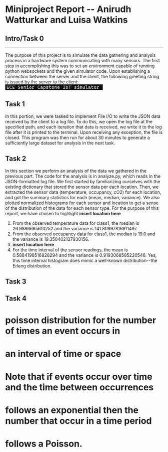 # Miniproject Report -- Anirudh Watturkar and Luisa Watkins

## Intro/Task 0
---

The purpose of this project is to simulate the data gathering and analysis process in a hardware system communicating with many sensors. The first step in accomplishing this was to set an environment capable of running python websockets and the given simulator code. Upon establishing a connection between the server and the client, the following greeting string is issued by the server to the client:
![ECE Capstone IoT simulator](images/message.jpg)

## Task 1

In this portion, we were tasked to implement File I/O to write the JSON data received by the client to a log file. To do this, we open the log file at the specified path, and each iteration that data is received, we write it to the log file after it is printed to the terminal. Upon receiving any exception, the file is closed. This program was then run for about 30 minutes to generate a sufficiently large dataset for analysis in the next task.

## Task 2

In this section we perform an analysis of the data we gathered in the previous part. The code for the analysis is in analyze.py, which reads in the JSON-formatted log file. We first started by familiarizing ourselves with the existing dictionary that stored the sensor data per each location. Then, we extracted the sensor data (temperature, occupancy, cO2) for each location, and got the summary statistics for each (mean, median, variance). We also plotted normalized histograms for each sensor and location to get a sense of the distribution of the data for each sensor type. For the purpose of this report, we have chosen to highlight **insert location here**

1. From the observed temperature data for class1, the median is 26.9886685610252 and the variance is 141.80997816911497.
2. From the observed occupancy data for class1, the median is 19.0 and the variance is 19.350402127930156.
3. **insert location here**
4. For the time interval of the sensor readings, the mean is 0.5884198516828294 and the variance is 0.9193068585220546. Yes, this time interval histogram does mimic a well-known distribution--the Erlang distribution.

## Task 3

## Task 4


# poisson distribution for the number of times an event occurs in
# an interval of time or space

# Note that if events occur over time and the time between occurrences
# follows an exponential then the number that occur in a time period
# follows a Poisson.
